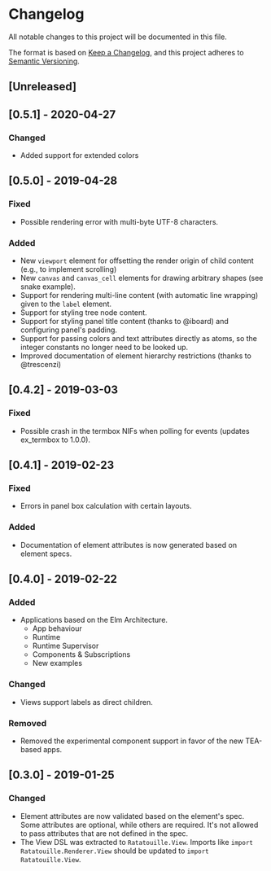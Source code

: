 # Changelog
All notable changes to this project will be documented in this file.

The format is based on [Keep a Changelog](https://keepachangelog.com/en/1.0.0/),
and this project adheres to [Semantic Versioning](https://semver.org/spec/v2.0.0.html).

## [Unreleased]

## [0.5.1] - 2020-04-27

### Changed

* Added support for extended colors

## [0.5.0] - 2019-04-28

### Fixed
* Possible rendering error with multi-byte UTF-8 characters.

### Added
* New `viewport` element for offsetting the render origin of child
  content (e.g., to implement scrolling)
* New `canvas` and `canvas_cell` elements for drawing arbitrary shapes
  (see snake example).
* Support for rendering multi-line content (with automatic line
  wrapping) given to the `label` element.
* Support for styling tree node content.
* Support for styling panel title content (thanks to @iboard) and
  configuring panel's padding.
* Support for passing colors and text attributes directly as
  atoms, so the integer constants no longer need to be looked up.
* Improved documentation of element hierarchy restrictions (thanks to
  @trescenzi)


## [0.4.2] - 2019-03-03

### Fixed
* Possible crash in the termbox NIFs when polling for events (updates ex_termbox
  to 1.0.0).


## [0.4.1] - 2019-02-23

### Fixed
* Errors in panel box calculation with certain layouts.

### Added
* Documentation of element attributes is now generated based on element specs.


## [0.4.0] - 2019-02-22

### Added
* Applications based on the Elm Architecture.
  * App behaviour
  * Runtime
  * Runtime Supervisor
  * Components & Subscriptions
  * New examples

### Changed
* Views support labels as direct children.

### Removed
* Removed the experimental component support in favor of the new TEA-based apps.


## [0.3.0] - 2019-01-25

### Changed

* Element attributes are now validated based on the element's spec. Some
  attributes are optional, while others are required. It's not allowed to pass
  attributes that are not defined in the spec.
* The View DSL was extracted to `Ratatouille.View`. Imports like
  `import Ratatouille.Renderer.View` should be updated to `import Ratatouille.View`.
